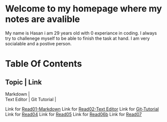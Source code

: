# Welcome to my homepage where my notes are avalible 

My name is Hasan i am 29 years old with 0 experiance in coding. I always try to challenege myself to be able to finish the task at hand. I am very socialable and a postive person. 

# Table Of Contents 

Topic | Link
-------------
Markdown |  
Text Editor | 
Git Tutorial | 


Link for [Read01-Markdown](https://hasankhalifeh.github.io/readingnotes/Markdown-growthmindset)
Link for [Read02-Text Editor](https://hasankhalifeh.github.io/Text-Editor/)
Link for [Git-Tutorial](https://hasankhalifeh.github.io/readingnotes/Read03)
Link for [Read04](https://github.com/hasankhalifeh/readingnotes/blob/master/Read04)
Link for [Read05](https://hasankhalifeh.github.io/readingnotes/Read05)
Link for [Read06b](https://hasankhalifeh.github.io/readingnotes/Read06b)
Link for [Read07](https://hasankhalifeh.github.io/readingnotes/Read07)
